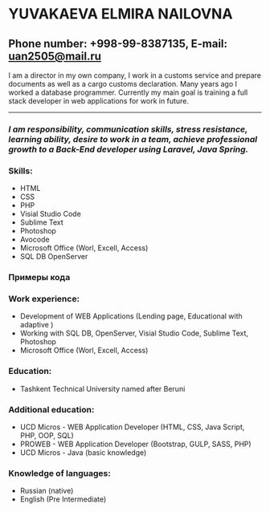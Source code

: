 # YUVAKAEVA ELMIRA NAILOVNA
## Phone number:  +998-99-8387135, E-mail: uan2505@mail.ru

 I am a director in my own company, I work in a customs service and prepare documents as well as a cargo customs declaration. Many years ago I worked  a database programmer. Currently my main goal is training a full stack developer in web applications for work in future.
 <hr>
 
### __*I  am responsibility, communication skills, stress resistance, learning ability, desire to work in a team, achieve professional growth to a Back-End developer using Laravel, Java Spring.*__


### Skills: 
* HTML
* CSS
* PHP
* Visial Studio Code
* Sublime Text
* Photoshop 
* Avocode
* Microsoft Office (Worl, Excell, Access)
* SQL DB OpenServer

### Примеры кода
### Work experience:
* Development of WEB Applications (Lending page, Educational with adaptive )
* Working with SQL DB, OpenServer, Visial Studio Code, Sublime Text, Photoshop
* Microsoft Office (Worl, Excell, Access)

### Education:
* Tashkent Technical University named after Beruni 
### Additional education: 
* UCD Micros - WEB Application Developer (HTML, CSS, Java Script, PHP, OOP, SQL)
* PROWEB - WEB Application Developer (Bootstrap, GULP, SASS, PHP)
* UCD Micros - Java (basic knowledge)
### Knowledge of languages: 
* Russian (native)
* English (Pre Intermediate)
